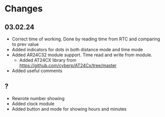 # Changes

## 03.02.24

- Correct time of working. Done by reading time from RTC and comparing to prev value
- Added indicators for dots in both distance mode and time mode
- Added AR24C32 module support. Time read and write from module.
    - Added AT24CX library from https://github.com/cyberp/AT24Cx/tree/master
- Added useful comments

## ?

- Rewrote number showing
- Added clock module
- Added button and mode for showing hours and minutes